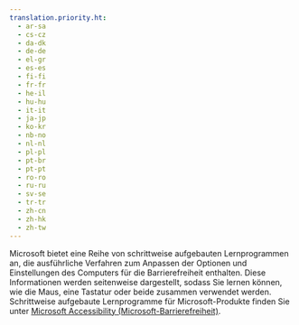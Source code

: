 ```yaml
---
translation.priority.ht: 
  - ar-sa
  - cs-cz
  - da-dk
  - de-de
  - el-gr
  - es-es
  - fi-fi
  - fr-fr
  - he-il
  - hu-hu
  - it-it
  - ja-jp
  - ko-kr
  - nb-no
  - nl-nl
  - pl-pl
  - pt-br
  - pt-pt
  - ro-ro
  - ru-ru
  - sv-se
  - tr-tr
  - zh-cn
  - zh-hk
  - zh-tw
---
```

Microsoft bietet eine Reihe von schrittweise aufgebauten Lernprogrammen an, die ausführliche Verfahren zum Anpassen der Optionen und Einstellungen des Computers für die Barrierefreiheit enthalten. Diese Informationen werden seitenweise dargestellt, sodass Sie lernen können, wie die Maus, eine Tastatur oder beide zusammen verwendet werden. Schrittweise aufgebaute Lernprogramme für Microsoft-Produkte finden Sie unter [Microsoft Accessibility (Microsoft-Barrierefreiheit)](http://go.microsoft.com/fwlink/?LinkId=8431).
